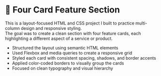 # 🧩 Four Card Feature Section

This is a layout-focused HTML and CSS project I built to practice multi-column design and responsive styling.  
The goal was to create a clean section with four feature cards, each highlighting a different aspect of a service or product.

- Structured the layout using semantic HTML elements
- Used Flexbox and media queries to create a responsive grid
- Styled each card with consistent spacing, shadows, and border accents
- Applied color-coded borders to visually group the cards
- Focused on clean typography and visual hierarchy







